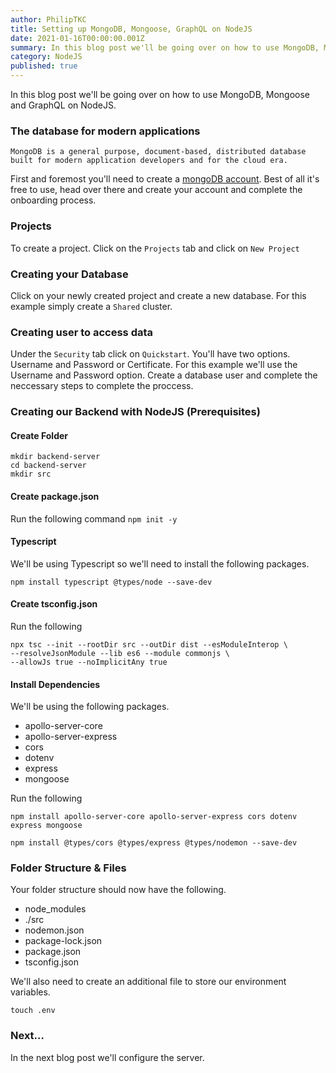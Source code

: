 ```yaml
---
author: PhilipTKC
title: Setting up MongoDB, Mongoose, GraphQL on NodeJS
date: 2021-01-16T00:00:00.001Z
summary: In this blog post we'll be going over on how to use MongoDB, Mongoose and GraphQL on NodeJS.
category: NodeJS
published: true
---
```


In this blog post we'll be going over on how to use MongoDB, Mongoose and GraphQL on NodeJS.

### The database for modern applications

    MongoDB is a general purpose, document-based, distributed database built for modern application developers and for the cloud era.

First and foremost you'll need to create a [mongoDB account](https://www.mongodb.com/). Best of all it's free to use, head over there and create your account and complete the onboarding process.

### Projects

To create a project. Click on the `Projects` tab and click on `New Project`

### Creating your Database

Click on your newly created project and create a new database. For this example simply create a `Shared` cluster.

### Creating user to access data

Under the `Security` tab click on `Quickstart`. You'll have two options. Username and Password or Certificate. For this example we'll use the Username and Password option. Create a database user and complete the neccessary steps to complete the proccess.

### Creating our Backend with NodeJS (Prerequisites)

#### Create Folder

```shell
mkdir backend-server
cd backend-server
mkdir src
```

#### Create package.json

Run the following command `npm init -y`

#### Typescript

We'll be using Typescript so we'll need to install the following packages.

`npm install typescript @types/node --save-dev`

#### Create tsconfig.json

Run the following

```shell
npx tsc --init --rootDir src --outDir dist --esModuleInterop \
--resolveJsonModule --lib es6 --module commonjs \
--allowJs true --noImplicitAny true
```

#### Install Dependencies

We'll be using the following packages.

- apollo-server-core
- apollo-server-express
- cors
- dotenv
- express
- mongoose

Run the following

```shell
npm install apollo-server-core apollo-server-express cors dotenv express mongoose
```

```shell
npm install @types/cors @types/express @types/nodemon --save-dev
```

### Folder Structure & Files

Your folder structure should now have the following.

- node_modules
- ./src
- nodemon.json
- package-lock.json
- package.json
- tsconfig.json

We'll also need to create an additional file to store our environment variables.

```shell
touch .env
```

### Next…
In the next blog post we'll configure the server.

